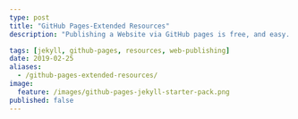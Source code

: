 ```yaml
---
type: post
title: "GitHub Pages-Extended Resources"
description: "Publishing a Website via GitHub pages is free, and easy. Everything you need to publish in one place."

tags: [jekyll, github-pages, resources, web-publishing]
date: 2019-02-25
aliases:
  - /github-pages-extended-resources/
image:
  feature: /images/github-pages-jekyll-starter-pack.png
published: false
---
```



